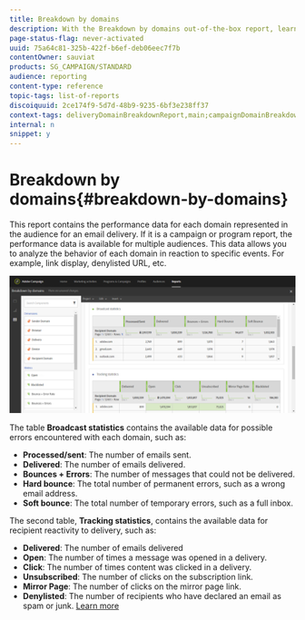 ```yaml
---
title: Breakdown by domains
description: With the Breakdown by domains out-of-the-box report, learn about the performance data of your deliveries depending on each of your customer's domain.
page-status-flag: never-activated
uuid: 75a64c81-325b-422f-b6ef-deb06eec7f7b
contentOwner: sauviat
products: SG_CAMPAIGN/STANDARD
audience: reporting
content-type: reference
topic-tags: list-of-reports
discoiquuid: 2ce174f9-5d7d-48b9-9235-6bf3e238ff37
context-tags: deliveryDomainBreakdownReport,main;campaignDomainBreakdownReport,main;programDomainBreakdownReport,main
internal: n
snippet: y
---
```


# Breakdown by domains{#breakdown-by-domains}

This report contains the performance data for each domain represented in the audience for an email delivery. If it is a campaign or program report, the performance data is available for multiple audiences. This data allows you to analyze the behavior of each domain in reaction to specific events. For example, link display, denylisted URL, etc.

![](assets/delivery_reports_6.png)

The table **Broadcast statistics** contains the available data for possible errors encountered with each domain, such as:

* **Processed/sent**: The number of emails sent.
* **Delivered**: The number of emails delivered.
* **Bounces + Errors**: The number of messages that could not be delivered.
* **Hard bounce**: The total number of permanent errors, such as a wrong email address.
* **Soft bounce**: The total number of temporary errors, such as a full inbox.

The second table, **Tracking statistics**, contains the available data for recipient reactivity to delivery, such as:

* **Delivered**: The number of emails delivered
* **Open**: The number of times a message was opened in a delivery.
* **Click**: The number of times content was clicked in a delivery.
* **Unsubscribed**: The number of clicks on the subscription link.
* **Mirror Page**: The number of clicks on the mirror page link.
* **Denylisted**: The number of recipients who have declared an email as spam or junk. [Learn more](../../audiences/using/about-opt-in-and-opt-out-in-campaign.md)

